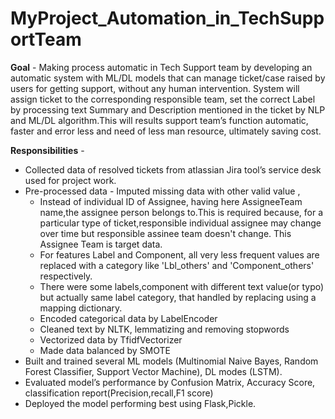 # MyProject_Automation_in_TechSupportTeam

 
**Goal** - Making process automatic in Tech Support team by developing an automatic system with ML/DL models that can manage ticket/case raised by users for getting support, without any human intervention.
System will assign ticket to the corresponding responsible team, set the correct Label by processing text Summary and Description mentioned in the ticket by NLP and ML/DL algorithm.This will results support team’s function automatic, faster and error less and need of less man resource, ultimately saving cost.

**Responsibilities** -

* Collected data of resolved tickets from atlassian Jira tool’s service desk used for project work.
* Pre-processed data - Imputed missing data with other valid value ,  
  * Instead of individual ID of Assignee, having here AssigneeTeam name,the assignee person belongs to.This is required because, for a particular type of ticket,responsible         individual assignee may change over time but responsible assinee team doesn't change. This Assignee Team is target data.
  * For features Label and Component, all very less frequent values are replaced with a category like 'Lbl_others' and 'Component_others' respectively. 
  * There were some labels,component with different text value(or typo) but actually same label category, that handled by replacing using a mapping dictionary.
  * Encoded categorical data by LabelEncoder 
  * Cleaned text by NLTK, lemmatizing and removing stopwords   
  * Vectorized data by TfidfVectorizer 
  * Made data balanced by SMOTE
* Built and trained several ML models (Multinomial Naive Bayes, Random Forest Classifier, Support Vector Machine), DL modes (LSTM).
* Evaluated model’s performance by Confusion Matrix, Accuracy Score, classification report(Precision,recall,F1 score)
* Deployed the model performing best using Flask,Pickle.
